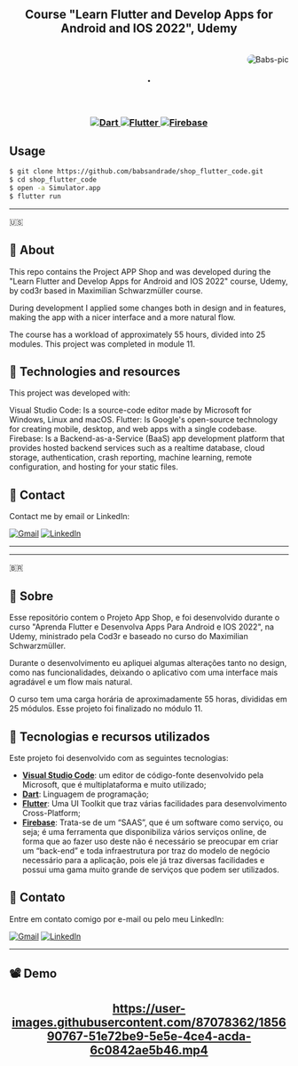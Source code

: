 <h2 align="center">
  Course "Learn Flutter and Develop Apps for Android and IOS 2022", Udemy
</h2>
<div ><br>

  <img align="right" alt="Babs-pic"  style="border-radius:150px;" src="https://media.discordapp.net/attachments/1009892365365944451/1010247284971278456/Building_a_Shop_prototype_with_Flutter_1.png">
</div>
<h2 align="center">
.</h2>

<br/>

<h3 align="center">
  <a href="https://dart.dev/">
    <img alt="Dart" src="https://img.shields.io/badge/Dart-0175C2?style=for-the-badge&logo=dart&logoColor=white">
  </a>
  <a href="https://flutter.dev/">
    <img alt="Flutter" src="https://img.shields.io/badge/Flutter-02569B?style=for-the-badge&logo=flutter&logoColor=white">
  </a>
  <a href="https://firebase.google.com">
    <img alt="Firebase" src="https://img.shields.io/badge/firebase-ffca28?style=for-the-badge&logo=firebase&logoColor=black">
  </a>
</h3>

## Usage

```bash
$ git clone https://github.com/babsandrade/shop_flutter_code.git
$ cd shop_flutter_code
$ open -a Simulator.app
$ flutter run
```
---
🇺🇸
## 📃 About

This repo contains the Project APP Shop and was developed during the "Learn Flutter and Develop Apps for Android and IOS 2022" course, Udemy, by cod3r based in  Maximilian Schwarzmüller course.

During development I applied some changes both in design and in features, making the app with a nicer interface and a more natural flow.

The course has a workload of approximately 55 hours, divided into 25 modules. This project was completed in module 11.

## 🚀 Technologies and resources
This project was developed with:

Visual Studio Code: Is a source-code editor made by Microsoft for Windows, Linux and macOS.
Flutter: Is Google's open-source technology for creating mobile, desktop, and web apps with a single codebase.
Firebase: Is a Backend-as-a-Service (BaaS) app development platform that provides hosted backend services such as a realtime database, cloud storage, authentication, crash reporting, machine learning, remote configuration, and hosting for your static files.

## 📲 Contact
Contact me by email or LinkedIn:

<a href="mailto:dev.bgao@gmail.com"><img src="https://img.shields.io/badge/Gmail-D14836?style=for-the-badge&logo=gmail&logoColor=white" alt="Gmail"/></a>
<a href="https://www.linkedin.com/in/barbara-andrade-oliveira-62a37a69/"><img src="https://img.shields.io/badge/linkedin%20-%230077B5.svg?&style=for-the-badge&logo=linkedin&logoColor=white" alt="LinkedIn"/></a>
***
---
🇧🇷
## 📃 Sobre

Esse repositório contem o Projeto App Shop, e foi desenvolvido durante o curso "Aprenda Flutter e Desenvolva Apps Para Android e IOS 2022", na Udemy, ministrado pela Cod3r e baseado no curso do Maximilian Schwarzmüller. 

Durante o desenvolvimento eu apliquei algumas alterações tanto no design, como nas funcionalidades, deixando o aplicativo com uma interface mais agradável e um flow mais natural. 

O curso tem uma carga horária de aproximadamente 55 horas, divididas em 25 módulos. Esse projeto foi finalizado no módulo 11. 


## 🚀 Tecnologias e recursos utilizados

Este projeto foi desenvolvido com as seguintes tecnologias:
- [**Visual Studio Code**](https://code.visualstudio.com/): um editor de código-fonte desenvolvido pela Microsoft, que é multiplataforma e muito utilizado;
- [**Dart**](https://dart.dev/): Linguagem de programação;
- [**Flutter**](https://flutter.dev/): Uma UI Toolkit que traz várias facilidades para desenvolvimento Cross-Platform;
- [**Firebase**](https://firebase.google.com): Trata-se de um “SAAS”, que é um software como serviço, ou seja; é uma ferramenta que disponibiliza vários serviços online, de forma que ao fazer uso deste não é necessário se preocupar em criar um “back-end” e toda infraestrutura por traz do modelo de negócio necessário para a aplicação, pois ele já traz diversas facilidades e possui uma gama muito grande de serviços que podem ser utilizados.


## 📲 Contato

Entre em contato comigo por e-mail ou pelo meu LinkedIn:

<a href="mailto:dev.bgao@gmail.com"><img src="https://img.shields.io/badge/Gmail-D14836?style=for-the-badge&logo=gmail&logoColor=white" alt="Gmail"/></a>
<a href="https://www.linkedin.com/in/barbara-andrade-oliveira-62a37a69/"><img src="https://img.shields.io/badge/linkedin%20-%230077B5.svg?&style=for-the-badge&logo=linkedin&logoColor=white" alt="LinkedIn"/></a>
***

## 📽️ Demo
<h2 align="center">

https://user-images.githubusercontent.com/87078362/185690767-51e72be9-5e5e-4ce4-acda-6c0842ae5b46.mp4
</h2>



